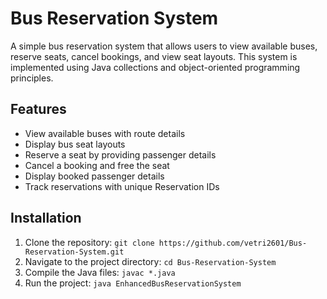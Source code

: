 # Bus Reservation System

A simple bus reservation system that allows users to view available buses, reserve seats, cancel bookings, and view seat layouts. This system is implemented using Java collections and object-oriented programming principles.

## Features
- View available buses with route details
- Display bus seat layouts
- Reserve a seat by providing passenger details
- Cancel a booking and free the seat
- Display booked passenger details
- Track reservations with unique Reservation IDs

## Installation

1. Clone the repository: `git clone https://github.com/vetri2601/Bus-Reservation-System.git`
2. Navigate to the project directory: `cd Bus-Reservation-System`
3. Compile the Java files: `javac *.java`
4. Run the project: `java EnhancedBusReservationSystem`
